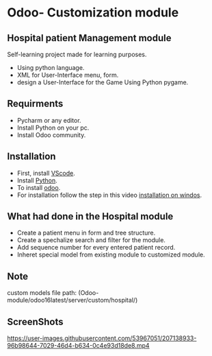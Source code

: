 # Odoo- Customization module


## Hospital patient Management module




Self-learning project made for learning purposes.
- Using python language. 
- XML for User-Interface menu, form. 
- design a User-Interface for the Game Using Python pygame. 


## Requirments

- Pycharm or any editor.
- Install Python on your pc.
- Install Odoo community.  



## Installation

- First, install [VScode](https://code.visualstudio.com/download).
- Install [Python](https://www.python.org/downloads/).
- To install [odoo](https://www.odoo.com/page/download).
- For installation follow the step in this video [installation on windos](https://youtu.be/XBR_hcwY0HE).



## What had done in the Hospital module

- Create a patient menu in form and tree structure.
- Create a spechalize search and filter for the module.
- Add sequence number for every entered patient record.
- Inheret special model from existing module to customized module.

## Note

custom models file path: (Odoo-module/odoo16latest/server/custom/hospital/)

## ScreenShots 

https://user-images.githubusercontent.com/53967051/207138933-96b98644-7029-46d4-b634-0c4e93d18de8.mp4













